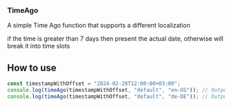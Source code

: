 ### TimeAgo
A simple Time Ago function that supports a different localization


if the time is greater than 7 days then present the actual date, otherwise will break it into time slots






## How to use
  ```javascript
const timestampWithOffset = "2024-02-28T12:00:00+03:00";
console.log(timeAgo(timestampWithOffset, "default", "en-US")); // Output using US date format
console.log(timeAgo(timestampWithOffset, "default", "de-DE")); // Output using German time format
